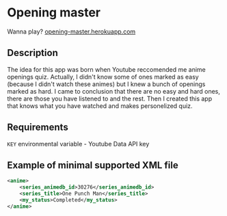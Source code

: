 # Opening master

Wanna play? [opening-master.herokuapp.com](https://opening-master.herokuapp.com/)

## Description

The idea for this app was born when Youtube reccomended me anime openings quiz.
Actually, I didn't know some of ones marked as easy (because I didn't watch these animes) but I knew
a bunch of openings marked as hard. I came to conclusion that there are no easy and hard ones, there
are those you have listened to and the rest. Then I created this app that knows what you have
watched and makes personelized quiz.

## Requirements

`KEY` environmental variable - Youtube Data API key

## Example of minimal supported XML file

```xml
<anime>
    <series_animedb_id>30276</series_animedb_id>
    <series_title>One Punch Man</series_title>
    <my_status>Completed</my_status>
</anime>
```

